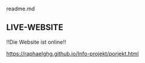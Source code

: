 readme.md
## LIVE-WEBSITE

!!Die Website ist online!!

<a href="https://raphaelghg.github.io/Info-projekt/porjekt.html">https://raphaelghg.github.io/Info-projekt/porjekt.html</a>